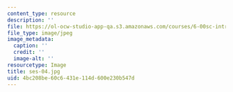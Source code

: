 ```yaml
---
content_type: resource
description: ''
file: https://ol-ocw-studio-app-qa.s3.amazonaws.com/courses/6-00sc-introduction-to-computer-science-and-programming-spring-2011/4bc208be60c6431e114d600e230b547d_ses-04.jpg
file_type: image/jpeg
image_metadata:
  caption: ''
  credit: ''
  image-alt: ''
resourcetype: Image
title: ses-04.jpg
uid: 4bc208be-60c6-431e-114d-600e230b547d
---
```

